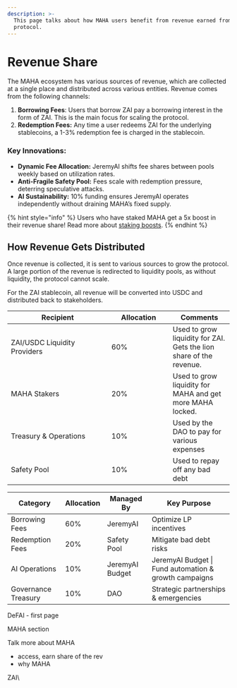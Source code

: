 ```yaml
---
description: >-
  This page talks about how MAHA users benefit from revenue earned from the
  protocol.
---
```


# Revenue Share

The MAHA ecosystem has various sources of revenue, which are collected at a single place and distributed across various entities. Revenue comes from the following channels:

1. **Borrowing Fees**: Users that borrow ZAI pay a borrowing interest in the form of ZAI. This is the main focus for scaling the protocol.
2. **Redemption Fees:** Any time a user redeems ZAI for the underlying stablecoins, a 1-3% redemption fee is charged in the stablecoin.

### Key Innovations:

* **Dynamic Fee Allocation:** JeremyAI shifts fee shares between pools weekly based on utilization rates. &#x20;
* **Anti-Fragile Safety Pool:** Fees scale with redemption pressure, deterring speculative attacks. &#x20;
* **AI Sustainability:** 10% funding ensures JeremyAI operates independently without draining MAHA’s fixed supply.&#x20;

{% hint style="info" %}
Users who have staked MAHA get a 5x boost in their revenue share! Read more about [staking boosts](staking-boosts.md).
{% endhint %}

## How Revenue Gets Distributed

Once revenue is collected, it is sent to various sources to grow the protocol. A large portion of the revenue is redirected to liquidity pools, as without liquidity, the protocol cannot scale.

For the ZAI stablecoin, all revenue will be converted into USDC and distributed back to stakeholders.

<table><thead><tr><th width="212">Recipient</th><th width="123">Allocation</th><th>Comments</th></tr></thead><tbody><tr><td>ZAI/USDC Liquidity Providers</td><td>60%</td><td>Used to grow liquidity for ZAI. Gets the lion share of the revenue.</td></tr><tr><td>MAHA Stakers</td><td>20%</td><td>Used to grow liquidity for MAHA and get more MAHA locked.</td></tr><tr><td>Treasury &#x26; Operations</td><td>10%</td><td>Used by the DAO to pay for various expenses</td></tr><tr><td>Safety Pool</td><td>10%</td><td>Used to repay off any bad debt</td></tr></tbody></table>

| Category             | Allocation | Managed By       | Key Purpose                                            |
| -------------------- | ---------- | ---------------- | ------------------------------------------------------ |
| Borrowing Fees       | 60%        | JeremyAI         | Optimize LP incentives                                 |
| Redemption Fees      | 20%        | Safety Pool      | Mitigate bad debt risks                                |
| AI Operations        | 10%        | JeremyAI  Budget | JeremyAI Budget  \| Fund automation & growth campaigns |
|  Governance Treasury | 10%        | DAO              | Strategic partnerships & emergencies                   |

DeFAI - first page

MAHA section

Talk more about MAHA

* access, earn share of the rev
* why MAHA

ZAI\


